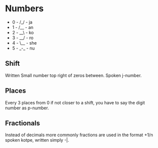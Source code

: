 # Numbers
- 0 - /_/ - ja
- 1 - /\_\_ - an
- 2 - \_\_\ - ko
- 3 - \_\_/ - ro
- 4 - \\_\_ - she
- 5 - \_-\_ - nu
## Shift
Written Small number top right of zeros between. Spoken j-number.
## Places
Every 3 places from 0 if not closer to a shift, you have to say the digit number as p-number.
## Fractionals
Instead of decimals more commonly fractions are used in the format +1/n spoken kotpe, written simply -|.
